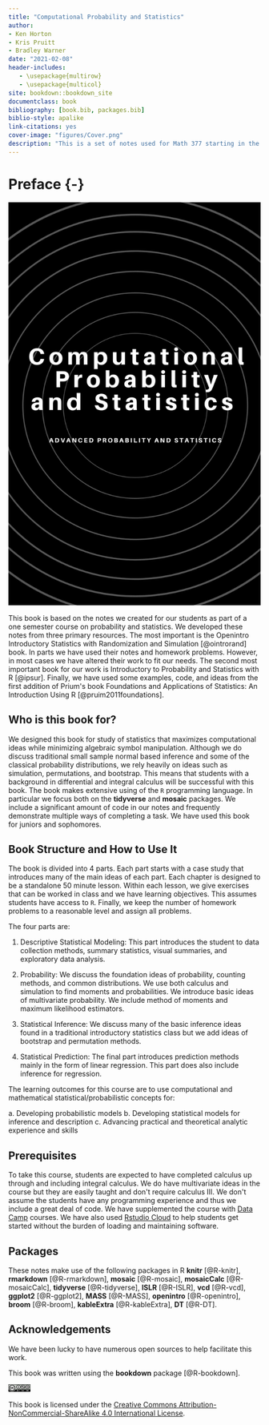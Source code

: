 ```yaml
--- 
title: "Computational Probability and Statistics"
author: 
- Ken Horton
- Kris Pruitt
- Bradley Warner
date: "2021-02-08"
header-includes:
   - \usepackage{multirow}
   - \usepackage{multicol}
site: bookdown::bookdown_site
documentclass: book
bibliography: [book.bib, packages.bib]
biblio-style: apalike
link-citations: yes
cover-image: "figures/Cover.png"
description: "This is a set of notes used for Math 377 starting in the fall of 2020 that has been compiled into a book."
---
```


# Preface {-}


<img src="./figures/Cover.png" width="705" />
  

This book is based on the notes we created for our students as part of a one semester course on probability and statistics. We developed these notes from three primary resources. The most important is the Openintro Introductory Statistics with Randomization and Simulation [@ointrorand] book. In parts we have used their notes and homework problems. However, in most cases we have altered their work to fit our needs. The second most important book for our work is Introductory to Probability and Statistics with R [@ipsur]. Finally, we have used some examples, code, and ideas from the first addition of Prium's book Foundations and Applications of Statistics: An Introduction Using R [@pruim2011foundations].  

## Who is this book for?

We designed this book for study of statistics that maximizes computational ideas while minimizing algebraic symbol manipulation. Although we do discuss traditional small sample normal based inference and some of the classical probability distributions, we rely heavily on ideas such as simulation, permutations, and bootstrap. This means that students with a background in differential and integral calculus will be successful with this book. The book makes extensive using of the `R` programming language. In particular we focus both on the **tidyverse** and **mosaic** packages. We include a significant amount of code in our notes and frequently demonstrate multiple ways of completing a task. We have used this book for juniors and sophomores.

## Book Structure and How to Use It

The book is divided into 4 parts. Each part starts with a case study that introduces many of the main ideas of each part. Each chapter is designed to be a standalone 50 minute lesson. Within each lesson, we give exercises that can be worked in class and we have learning objectives. This assumes students have access to `R`. Finally, we keep the number of homework problems to a reasonable level and assign all problems.

The four parts are:

1. Descriptive Statistical Modeling: This part introduces the student to data collection methods, summary statistics, visual summaries, and exploratory data analysis. 

2. Probability: We discuss the foundation ideas of probability, counting methods, and common distributions. We use both calculus and simulation to find moments and probabilities. We introduce basic ideas of multivariate probability. We include method of moments and maximum likelihood estimators.

3. Statistical Inference: We discuss many of the basic inference ideas found in a traditional introductory statistics class but we add ideas of bootstrap and permutation methods. 

4. Statistical Prediction: The final part introduces prediction methods mainly in the form of linear regression. This part does also include inference for regression.


The learning outcomes for this course are to use computational and mathematical statistical/probabilistic concepts for:

a.	Developing probabilistic models 
b.	Developing statistical models for inference and description
c.	Advancing practical and theoretical analytic experience and skills


## Prerequisites

To take this course, students are expected to have completed calculus up through and including integral calculus. We do have multivariate ideas in the course but they are easily taught and don't require calculus III.  We don't assume the students have any programming experience and thus we include a great deal of code. We have supplemented the course with [Data Camp](http://datacamp.com/) courses. We have also used [Rstudio Cloud](http://rstudio.cloud) to help students get started without the burden of loading and maintaining software.

## Packages

These notes make use of the following packages in R **knitr** [@R-knitr], **rmarkdown** [@R-rmarkdown], **mosaic** [@R-mosaic], **mosaicCalc** [@R-mosaicCalc], **tidyverse** [@R-tidyverse], **ISLR** [@R-ISLR], **vcd** [@R-vcd], **ggplot2** [@R-ggplot2], **MASS** [@R-MASS], **openintro** [@R-openintro], **broom** [@R-broom], **kableExtra** [@R-kableExtra], **DT** [@R-DT].

## Acknowledgements 

We have been lucky to have numerous open sources to help facilitate this work.  

This book was written using the **bookdown** package [@R-bookdown].

<img src="./figures/by-nc-sa.png" width="44" />


This book is licensed under the [Creative Commons Attribution-NonCommercial-ShareAlike 4.0 International License](http://creativecommons.org/licenses/by-nc-sa/4.0/).





